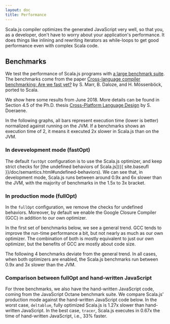 ```yaml
---
layout: doc
title: Performance
---
```


Scala.js compiler optimizes the generated JavaScript very well, so that you, as a developer, don't have to worry about
your application's performance. It does things like inlining and rewriting iterators as while-loops to get good
performance even with complex Scala code.

## Benchmarks

We test the performance of Scala.js programs with [a large benchmark suite](https://github.com/sjrd/scalajs-benchmarks).
The benchmarks come from the paper [Cross-language compiler benchmarking: Are we fast yet?](https://stefan-marr.de/papers/dls-marr-et-al-cross-language-compiler-benchmarking-are-we-fast-yet/) by S. Marr, B. Daloze, and H. Mössenböck, ported to Scala.

We show here some results from June 2018.
More details can be found in Section 4.5 of the Ph.D. thesis [Cross-Platform Language Design](https://infoscience.epfl.ch/record/256862) by S. Doeraene.

In the following graphs, all bars represent execution time (lower is better) normalized against running on the JVM.
If a benchmarks shows an execution time of 2, it means it executed 2x slower in Scala.js than on the JVM.

### In devevelopment mode (fastOpt)

The default `fastOpt` configuration is to use the Scala.js optimizer, and keep strict checks for [the undefined behaviors of Scala.js]({{ site.baseufl }}/doc/semantics.html#undefined-behaviors).
We can see that, in development mode, Scala.js runs between around 0.9x and 6x slower than the JVM, with the majority of benchmarks in the 1.5x to 3x bracket.

<div data-benchmarks="bounce brainfuck cd deltablue gcbench json kmeans list mandelbrot nbody permute richards tracer"
  data-configs="es5.1 dev no-opt no-gcc Node.js;es5.1 dev yes-opt no-gcc Node.js"
  data-confignames="Without optimizer;With optimizer"></div>

### In production mode (fullOpt)

In the `fullOpt` configuration, we remove the checks for undefined behaviors.
Moreover, by default we enable the Google Closure Compiler (GCC) in addition to our own optimizer.

In the first set of benchmarks below, we see a general trend.
GCC tends to improve the run-time performance a bit, but not nearly as much as our own optimizer.
The combination of both is mostly equivalent to just our own optimizer, but the benefits of GCC are mostly about code size.

<div data-benchmarks="bounce brainfuck cd deltablue kmeans nbody permute richards tracer"
  data-configs="es5.1 prod no-opt no-gcc Node.js;es5.1 prod no-opt yes-gcc Node.js;es5.1 prod yes-opt no-gcc Node.js;es5.1 prod yes-opt yes-gcc Node.js"
  data-confignames="No optimizer, no GCC;No optimizer, with GCC;With optimizer, no GCC;With optimizer and GCC"></div>

The following 4 benchmarks deviate from the general trend.
In all cases, when both optimizers are enabled, the Scala.js benchmarks run between 0.9x and 3x slower than the JVM.

<div data-benchmarks="gcbench json list mandelbrot"
  data-configs="es5.1 prod no-opt no-gcc Node.js;es5.1 prod no-opt yes-gcc Node.js;es5.1 prod yes-opt no-gcc Node.js;es5.1 prod yes-opt yes-gcc Node.js"
  data-confignames="No optimizer, no GCC;No optimizer, with GCC;With optimizer, no GCC;With optimizer and GCC"></div>

### Comparison between fullOpt and hand-written JavaScript

For three benchmarks, we also have the hand-written JavaScript code, coming from the JavaScript Octane benchmark suite.
We compare Scala.js' production mode against the hand-written JavaScript code below.
In the worst case, `deltablue`, fully optimized Scala.js is 1.27x slower than hand-written JavaScript.
In the best case, `tracer`, Scala.js executes in 0.67x the time of hand-written JavaScript, i.e., 33% faster.

<div data-benchmarks="deltablue richards tracer"
  data-configs="es5.1 prod no-opt no-gcc Node.js;es5.1 prod no-opt yes-gcc Node.js;es5.1 prod yes-opt no-gcc Node.js;es5.1 prod yes-opt yes-gcc Node.js;js Node.js"
  data-confignames="No optimizer, no GCC;No optimizer, with GCC;With optimizer, no GCC;With optimizer and GCC;Hand-written JavaScript"
  data-y-axis-max="5.0"></div>
